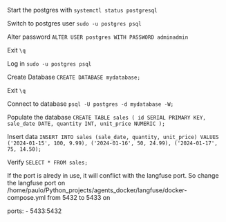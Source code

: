 Start the postgres with 
`systemctl status postgresql`

Switch to postgres user
`sudo -u postgres psql`

Alter password
`ALTER USER postgres WITH PASSWORD adminadmin`

Exit
`\q`

Log in
`sudo -u postgres psql`

Create Database
`CREATE DATABASE mydatabase;`

Exit
`\q`

Connect to database
`psql -U postgres -d mydatabase -W;`


Populate the database
`CREATE TABLE sales (
    id SERIAL PRIMARY KEY,
    sale_date DATE,
    quantity INT,
    unit_price NUMERIC
);`

Insert data
`INSERT INTO sales (sale_date, quantity, unit_price) VALUES
    ('2024-01-15', 100, 9.99),
    ('2024-01-16', 50, 24.99),
    ('2024-01-17', 75, 14.50);`


Verify
`SELECT * FROM sales;`




If the port is alredy in use, it will conflict with the langfuse port. So change the
langfuse port on /home/paulo/Python_projects/agents_docker/langfuse/docker-compose.yml from
5432 to 5433 on     

ports:
      - 5433:5432
